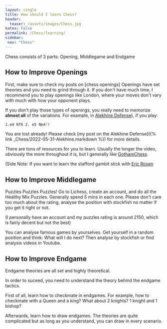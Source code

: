 ```yaml
---
layout: single
title: How should I learn Chess? 
header:
  teaser: /assets/images/Chess.jpg
katex: False
permalink: /Chess/learning/
sidebar:
 nav: "Chess"
---
```

Chess consists of 3 parts: Opening, Middlegame and Endgame

## How to Improve Openings

First, make sure to check my posts on [chess openings]
Openings have set theories and you need to grind through it. If you don't have much time, I recommend you to play openings like London, where your moves don't vary with much with how your opponent plays.

If you don't play those types of openings, you really need to memorize **almost all** of the variations. For example, in [Alekhine Defense](https://en.wikipedia.org/wiki/Alekhine%27s_Defence)), if you play:
```bash
1.e4 Nf6 2. e5 Ne4?!
```
You are lost already! Please check [my post on the Alekhine Defense]({% link _Chess/2022-05-31-Alekhine.markdown %}) for more details.

There are tons of resources for you to learn. Usually the longer the video, obviously the more throughout it is, but I generally like [GothamChess](https://www.youtube.com/c/GothamChess). 

(Side Note: If you want to learn the stafford gambit stick with [Eric Rosen](https://www.youtube.com/user/RosenChess)

## How to Improve Middlegame
Puzzles Puzzles Puzzles!
Go to Lichess, create an account, and do all the Healthy Mix Puzzles. Generally spend 5 mins in each one. Please don't care too much about the rating, analyse the position with stockfish no matter if you get it right or not.

(I personally have an account and my puzzles rating is around 2150, which is fairly decent but not the best)

You can analyse famous games by yourselves. Get yourself in a random position and think: What will I do next? Then analyse by stockfish or find analysis videos in Youtube.

## How to Improve Endgame

Endgame theories are all set and highly theoretical.

In order to suceed, you need to understand the theory behind the endgame tactics.

First of all, learn how to checkmate in endgames. For example, how to checkmate with a Queen and a king? What about 2 knights? 1 knight and 1 bishop? 

Afterwards, learn how to draw endgames. The theories are quite complicated but as long as you understand, you can draw in every scenario. 




